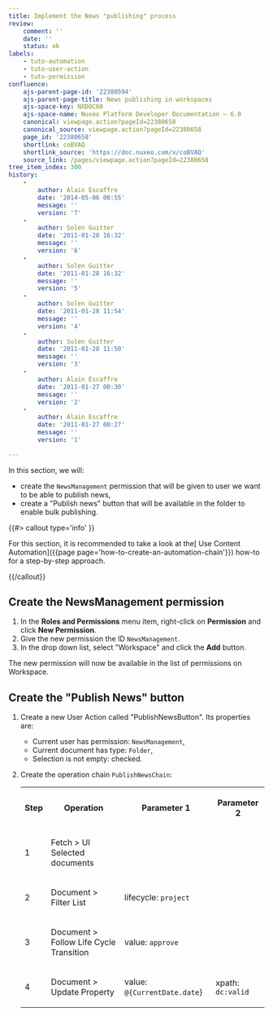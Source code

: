 ```yaml
---
title: Implement the News "publishing" process
review:
    comment: ''
    date: ''
    status: ok
labels:
    - tuto-automation
    - tuto-user-action
    - tuto-permission
confluence:
    ajs-parent-page-id: '22380594'
    ajs-parent-page-title: News publishing in workspaces
    ajs-space-key: NXDOC60
    ajs-space-name: Nuxeo Platform Developer Documentation — 6.0
    canonical: viewpage.action?pageId=22380658
    canonical_source: viewpage.action?pageId=22380658
    page_id: '22380658'
    shortlink: coBVAQ
    shortlink_source: 'https://doc.nuxeo.com/x/coBVAQ'
    source_link: /pages/viewpage.action?pageId=22380658
tree_item_index: 300
history:
    -
        author: Alain Escaffre
        date: '2014-05-06 00:55'
        message: ''
        version: '7'
    -
        author: Solen Guitter
        date: '2011-01-28 16:32'
        message: ''
        version: '6'
    -
        author: Solen Guitter
        date: '2011-01-28 16:32'
        message: ''
        version: '5'
    -
        author: Solen Guitter
        date: '2011-01-28 11:54'
        message: ''
        version: '4'
    -
        author: Solen Guitter
        date: '2011-01-28 11:50'
        message: ''
        version: '3'
    -
        author: Alain Escaffre
        date: '2011-01-27 00:30'
        message: ''
        version: '2'
    -
        author: Alain Escaffre
        date: '2011-01-27 00:27'
        message: ''
        version: '1'

---
```

In this section, we will:

*   create the `NewsManagement` permission that will be given to user we want to be able to publish news,
*   create a "Publish news" button that will be available in the folder to enable bulk publishing.

{{#> callout type='info' }}

For this section, it is recommended to take a look at the[ Use Content Automation]({{page page='how-to-create-an-automation-chain'}}) how-to for a step-by-step approach.

{{/callout}}

## Create the NewsManagement permission

1.  In the **Roles and Permissions** menu item, right-click on **Permission** and click **New Permission**.
2.  Give the new permission the ID `NewsManagement`.
3.  In the drop down list, select "Workspace" and click the **Add** button.

The new permission will now be available in the list of permissions on Workspace.

## Create the "Publish News" button

1.  Create a new User Action called "PublishNewsButton". Its properties are:
    *   Current user has permission: `NewsManagement`,
    *   Current document has type: `Folder`,
    *   Selection is not empty: checked.
2.  Create the operation chain `PublishNewsChain`:

    <div class="table-scroll"><table class="hover"><tbody><tr><th colspan="1">

    Step

    </th><th colspan="1">

    Operation

    </th><th colspan="1">

    Parameter 1

    </th><th colspan="1">

    Parameter 2

    </th></tr><tr><td colspan="1">

    1

    </td><td colspan="1">

    Fetch > UI Selected documents

    </td><td colspan="1">

    &nbsp;

    </td><td colspan="1">

    &nbsp;

    </td></tr><tr><td colspan="1">

    2

    </td><td colspan="1">

    Document > Filter List

    </td><td colspan="1">

    lifecycle: `project`

    </td><td colspan="1">

    &nbsp;

    </td></tr><tr><td colspan="1">

    3

    </td><td colspan="1">

    Document > Follow Life Cycle Transition

    </td><td colspan="1">

    value: `approve`

    </td><td colspan="1">

    &nbsp;

    </td></tr><tr><td colspan="1">

    4

    </td><td colspan="1">

    Document > Update Property

    </td><td colspan="1">

    value: `@{CurrentDate.date`}

    </td><td colspan="1">

    xpath: `dc:valid`

    </td></tr></tbody></table></div>
